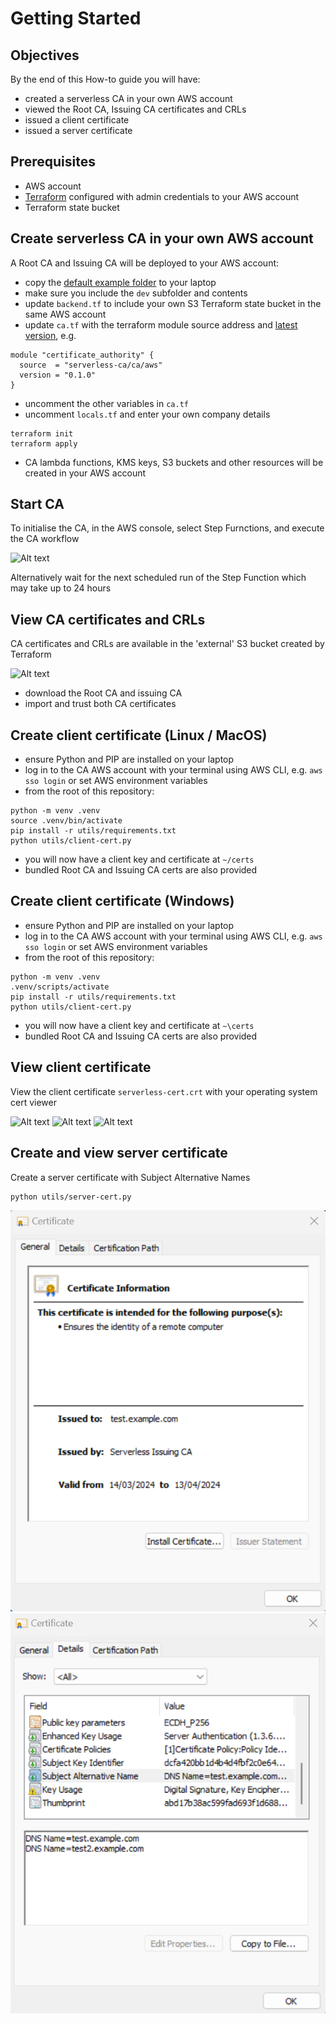 # Getting Started

## Objectives
By the end of this How-to guide you will have:
* created a serverless CA in your own AWS account
* viewed the Root CA, Issuing CA certificates and CRLs
* issued a client certificate
* issued a server certificate

## Prerequisites
* AWS account
* [Terraform](https://developer.hashicorp.com/terraform/install?product_intent=terraform) configured with admin credentials to your AWS account
* Terraform state bucket

## Create serverless CA in your own AWS account

A Root CA and Issuing CA will be deployed to your AWS account:

* copy the [default example folder](https://github.com/serverless-ca/terraform-aws-ca/tree/main/examples/default) to your laptop
* make sure you include the `dev` subfolder and contents
* update `backend.tf` to include your own S3 Terraform state bucket in the same AWS account
* update `ca.tf` with the terraform module source address and [latest version](https://registry.terraform.io/modules/serverless-ca/ca/aws/latest), e.g.
```
module "certificate_authority" {
  source  = "serverless-ca/ca/aws"
  version = "0.1.0"
}
```
* uncomment the other variables in `ca.tf`
* uncomment `locals.tf` and enter your own company details
```
terraform init
terraform apply
```
* CA lambda functions, KMS keys, S3 buckets and other resources will be created in your AWS account

## Start CA

To initialise the CA, in the AWS console, select Step Furnctions, and execute the CA workflow

![Alt text](images/step-function.png?raw=true "CA Step Function")

Alternatively wait for the next scheduled run of the Step Function which may take up to 24 hours

## View CA certificates and CRLs
CA certificates and CRLs are available in the 'external' S3 bucket created by Terraform

![Alt text](images/external-s3.png?raw=true "External S3 bucket")

* download the Root CA and issuing CA
* import and trust both CA certificates

## Create client certificate (Linux / MacOS)
* ensure Python and PIP are installed on your laptop
* log in to the CA AWS account with your terminal using AWS CLI, e.g. `aws sso login` or set AWS environment variables
* from the root of this repository:
```
python -m venv .venv
source .venv/bin/activate
pip install -r utils/requirements.txt
python utils/client-cert.py
```
* you will now have a client key and certificate at `~/certs`
* bundled Root CA and Issuing CA certs are also provided

## Create client certificate (Windows)
* ensure Python and PIP are installed on your laptop
* log in to the CA AWS account with your terminal using AWS CLI, e.g. `aws sso login` or set AWS environment variables
* from the root of this repository:
```
python -m venv .venv
.venv/scripts/activate
pip install -r utils/requirements.txt
python utils/client-cert.py
```
* you will now have a client key and certificate at `~\certs`
* bundled Root CA and Issuing CA certs are also provided

## View client certificate
View the client certificate `serverless-cert.crt` with your operating system cert viewer

![Alt text](images/trusted-cert.png?raw=true "Client certificate")
![Alt text](images/cert-details.png?raw=true "Client certificate details")
![Alt text](images/cert-chain.png?raw=true "Client certificate chain")

## Create and view server certificate
Create a server certificate with Subject Alternative Names
```
python utils/server-cert.py
```
![Alt text](images/server-cert-1.png?raw=true "Client certificate")
![Alt text](images/server-cert-2.png?raw=true "Client certificate details")
